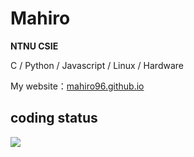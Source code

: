 # Mahiro
**NTNU CSIE**  
  
C / Python / Javascript / Linux / Hardware  
  
My website：[mahiro96.github.io](https://mahiro96.github.io)  

## coding status
![](https://github-profile-summary-cards.vercel.app/api/cards/profile-details?username=soraimahiro&theme=tokyonight)

